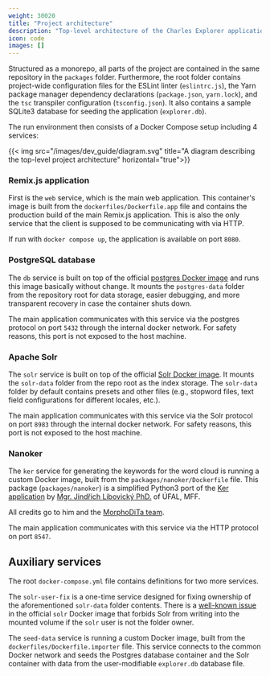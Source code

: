 ```yaml
---
weight: 30020
title: "Project architecture"
description: "Top-level architecture of the Charles Explorer application."
icon: code
images: []
---
```


Structured as a monorepo, all parts of the project are contained in the same repository in the `packages` folder. Furthermore, the root folder contains project-wide configuration files for the ESLint linter (`eslintrc.js`), the Yarn package manager dependency declarations (`package.json`, `yarn.lock`), and the `tsc` transpiler configuration (`tsconfig.json`). It also contains a sample SQLite3 database for seeding the application (`explorer.db`).

The run environment then consists of a Docker Compose setup including 4 services:

{{< img src="/images/dev_guide/diagram.svg" title="A diagram describing the top-level project architecture" horizontal="true">}}

### Remix.js application

First is the `web` service, which is the main web application. This container's image is built from the `dockerfiles/Dockerfile.app` file and contains the production build of the main Remix.js application. This is also the only service that the client is supposed to be communicating with via HTTP. 

If run with `docker compose up`, the application is available on port `8080`.

### PostgreSQL database

The `db` service is built on top of the official [postgres Docker image](https://hub.docker.com/_/postgres) and runs this image basically without change. It mounts the `postgres-data` folder from the repository root for data storage, easier debugging, and more transparent recovery in case the container shuts down.

The main application communicates with this service via the postgres protocol on port `5432` through the internal docker network. For safety reasons, this port is not exposed to the host machine.

### Apache Solr 

The `solr` service is built on top of the official [Solr Docker image](https://hub.docker.com/_/solr). It mounts the `solr-data` folder from the repo root as the index storage. The `solr-data` folder by default contains presets and other files (e.g., stopword files, text field configurations for different locales, etc.).

The main application communicates with this service via the Solr protocol on port `8983` through the internal docker network. For safety reasons, this port is not exposed to the host machine.

### Nanoker

The `ker` service for generating the keywords for the word cloud is running a custom Docker image, built from the `packages/nanoker/Dockerfile` file. This package (`packages/nanoker`) is a simplified Python3 port of the [Ker application](https://github.com/ufal/ker) by [Mgr. Jindřich Libovický PhD.](https://github.com/jlibovicky) of ÚFAL, MFF. 

All credits go to him and the [MorphoDiTa team](https://ufal.mff.cuni.cz/morphodita).

The main application communicates with this service via the HTTP protocol on port `8547`.

## Auxiliary services

The root `docker-compose.yml` file contains definitions for two more services.

The `solr-user-fix` is a one-time service designed for fixing ownership of the aforementioned `solr-data` folder contents. There is a [well-known issue](https://stackoverflow.com/questions/63993993/docker-persisted-volum-has-no-permissions-apache-solr) in the official `solr` Docker image that forbids Solr from writing into the mounted volume if the `solr` user is not the folder owner.

The `seed-data` service is running a custom Docker image, built from the `dockerfiles/Dockerfile.importer` file. This service connects to the common Docker network and seeds the Postgres database container and the Solr container with data from the user-modifiable `explorer.db` database file.
